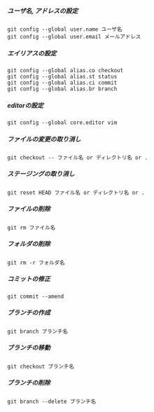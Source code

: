 ##### ユーザ名, アドレスの設定
`git config --global user.name ユーザ名`  
`git config --global user.email メールアドレス`

##### エイリアスの設定
`git config --global alias.co checkout`  
`git config --global alias.st status`  
`git config --global alias.ci commit`  
`git config --global alias.br branch`

##### editorの設定
`git config --global core.editor vim`  

##### ファイルの変更の取り消し
`git checkout -- ファイル名 or ディレクトリ名 or .`  

##### ステージングの取り消し
`git reset HEAD ファイル名 or ディレクトリ名 or .`  

##### ファイルの削除
`git rm ファイル名`  

##### フォルダの削除
`git rm -r フォルダ名`  

##### コミットの修正
`git commit --amend`  

##### ブランチの作成
`git branch ブランチ名`  

##### ブランチの移動
`git checkout ブランチ名`  

##### ブランチの削除
`git branch --delete ブランチ名`  
